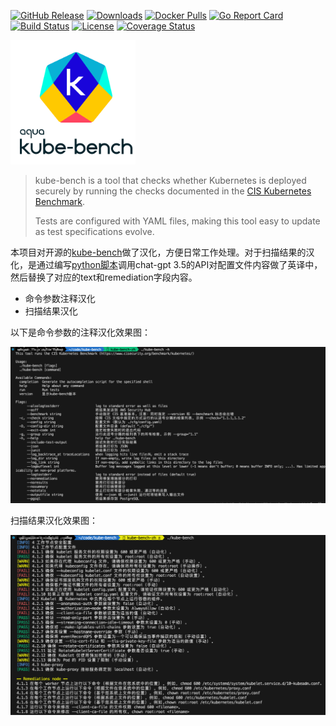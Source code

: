 [![GitHub Release][release-img]][release]
[![Downloads][download]][release]
[![Docker Pulls][docker-pull]][docker]
[![Go Report Card][report-card-img]][report-card]
[![Build Status](https://github.com/aquasecurity/kube-bench/workflows/Build/badge.svg?branch=main)](https://github.com/aquasecurity/kube-bench/actions)
[![License](https://img.shields.io/badge/License-Apache%202.0-blue.svg)](https://github.com/aquasecurity/kube-bench/blob/main/LICENSE)
[![Coverage Status][cov-img]][cov]

[download]: https://img.shields.io/github/downloads/aquasecurity/kube-bench/total?logo=github
[release-img]: https://img.shields.io/github/release/aquasecurity/kube-bench.svg?logo=github
[release]: https://github.com/aquasecurity/kube-bench/releases
[docker-pull]: https://img.shields.io/docker/pulls/aquasec/kube-bench?logo=docker&label=docker%20pulls%20%2F%20kube-bench
[docker]: https://hub.docker.com/r/aquasec/kube-bench
[cov-img]: https://codecov.io/github/aquasecurity/kube-bench/branch/main/graph/badge.svg
[cov]: https://codecov.io/github/aquasecurity/kube-bench
[report-card-img]: https://goreportcard.com/badge/github.com/aquasecurity/kube-bench
[report-card]: https://goreportcard.com/report/github.com/aquasecurity/kube-bench

<img src="docs/images/kube-bench.png" width="200" alt="kube-bench logo">

> kube-bench is a tool that checks whether Kubernetes is deployed securely by running the checks documented in the [CIS Kubernetes Benchmark](https://www.cisecurity.org/benchmark/kubernetes/).
>
> Tests are configured with YAML files, making this tool easy to update as test specifications evolve.

本项目对开源的[kube-bench](https://github.com/aquasecurity/kube-bench)做了汉化，方便日常工作处理。对于扫描结果的汉化，是通过编写[python脚本](https://github.com/Oakleysecurity/kube-bench-zh/blob/kube-bench-zh/chat-translate.py)调用chat-gpt 3.5的API对配置文件内容做了英译中，然后替换了对应的text和remediation字段内容。

- 命令参数注释汉化
- 扫描结果汉化

以下是命令参数的注释汉化效果图：

![image-20241204144555993](./docs/images/command-hanhua.png)

扫描结果汉化效果图：

![image-20241204145338108](./docs/images/result-hanhua.png)
